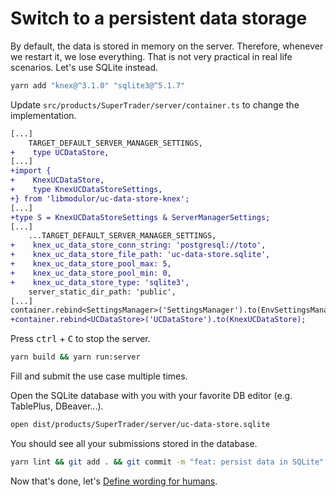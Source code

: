 # Switch to a persistent data storage

By default, the data is stored in memory on the server. Therefore, whenever we restart it, we lose everything. That is not very practical in real life scenarios. Let's use SQLite instead.

```sh
yarn add "knex@^3.1.0" "sqlite3@^5.1.7"
```

Update `src/products/SuperTrader/server/container.ts` to change the implementation.

```diff
[...]
    TARGET_DEFAULT_SERVER_MANAGER_SETTINGS,
+    type UCDataStore,
[...]
+import {
+    KnexUCDataStore,
+    type KnexUCDataStoreSettings,
+} from 'libmodulor/uc-data-store-knex';
[...]
+type S = KnexUCDataStoreSettings & ServerManagerSettings;
[...]
    ...TARGET_DEFAULT_SERVER_MANAGER_SETTINGS,
+    knex_uc_data_store_conn_string: 'postgresql://toto',
+    knex_uc_data_store_file_path: 'uc-data-store.sqlite',
+    knex_uc_data_store_pool_max: 5,
+    knex_uc_data_store_pool_min: 0,
+    knex_uc_data_store_type: 'sqlite3',
    server_static_dir_path: 'public',
[...]
container.rebind<SettingsManager>('SettingsManager').to(EnvSettingsManager);
+container.rebind<UCDataStore>('UCDataStore').to(KnexUCDataStore);
```

Press <kbd>ctrl</kbd> + <kbd>C</kbd> to stop the server.

```sh
yarn build && yarn run:server
```

Fill and submit the use case multiple times.

Open the SQLite database with you with your favorite DB editor (e.g. TablePlus, DBeaver...).

```sh
open dist/products/SuperTrader/server/uc-data-store.sqlite
```

You should see all your submissions stored in the database.

```sh
yarn lint && git add . && git commit -m "feat: persist data in SQLite"
```

Now that's done, let's [Define wording for humans](./009_Define_wording_for_humans.md).
